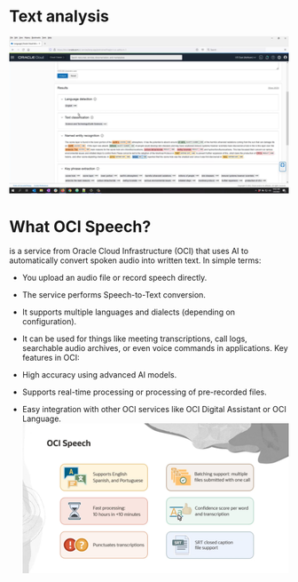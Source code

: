 # Text analysis

![text](../images/text.png)

# What OCI Speech?
 is a service from Oracle Cloud Infrastructure (OCI) that uses AI to automatically convert spoken audio into written text.
In simple terms:

   * You upload an audio file or record speech directly.

   * The service performs Speech-to-Text conversion.

   * It supports multiple languages and dialects (depending on configuration).

   * It can be used for things like meeting transcriptions, call logs, searchable audio archives, or even voice commands in applications.
Key features in OCI:

  * High accuracy using advanced AI models.

  * Supports real-time processing or processing of pre-recorded files.

  * Easy integration with other OCI services like OCI Digital Assistant or OCI Language.
![speech](../images/oci_speash.png)

